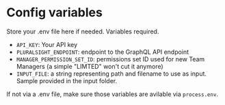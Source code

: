 # Config variables

Store your .env file here if needed.
Variables required.

- `API_KEY`: Your API key
- `PLURALSIGHT_ENDPOINT`: endpoint to the GraphQL API endpoint
- `MANAGER_PERMISSION_SET_ID`: permissions set ID used for new Team Managers (a simple "LIMTED" won't cut it anymore)
- `INPUT_FILE`: a string representing path and filename to use as input. Sample provided in the input folder.

If not via a .env file, make sure those variables are avilable via `process.env`.